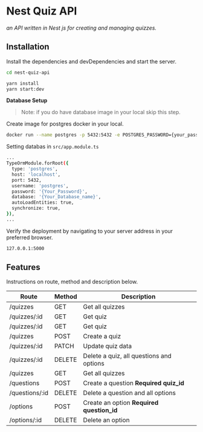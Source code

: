 # Nest Quiz API
_an API written in Nest js for creating and managing quizzes._

## Installation

Install the dependencies and devDependencies and start the server.
```sh
cd nest-quiz-api

yarn install
yarn start:dev
```

**Database Setup**

> Note: if you do have database image in your local skip this step.

Create image for postgres docker in your local.

```sh
docker run --name postgres -p 5432:5432 -e POSTGRES_PASSWORD={your_password} -d postgres
```

Setting databas in `src/app.module.ts`

```sh
...
TypeOrmModule.forRoot({
  type: 'postgres',
  host: 'localhost',
  port: 5432,
  username: 'postgres',
  password: '{Your_Password}',
  database: '{Your_Database_name}',
  autoLoadEntities: true,
  synchronize: true,
}),
...
```

Verify the deployment by navigating to your server address in
your preferred browser.

```sh
127.0.0.1:5000
```

## Features

Instructions on route, method and description below.

| Route | Method | Description |
| ------ | ------ | ------ |
| /quizzes | GET | Get all quizzes |
| /quizzes/:id | GET | Get quiz |
| /quizzes/:id | GET | Get quiz |
| /quizzes | POST | Create a quiz |
| /quizzes/:id | PATCH | Update quiz data |
| /quizzes/:id | DELETE | Delete a quiz, all questions and options |
| /quizzes | GET | Get all quizzes |
| /questions | POST | Create a question **Required quiz_id** |
| /questions/:id | DELETE | Delete a question and all options |
| /options | POST | Create an option **Required question_id** |
| /options/:id | DELETE | Delete an option |


